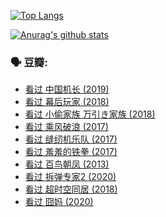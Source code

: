 [![Top Langs](https://github-readme-stats.vercel.app/api/top-langs/?username=w940853815)](https://github.com/anuraghazra/github-readme-stats)

[![Anurag's github stats](https://github-readme-stats.vercel.app/api?username=w940853815)](https://github.com/anuraghazra/github-readme-stats)

### 🗣 豆瓣:

<!-- DOUBAN-ACTIVITIES:START -->
- [看过 中国机长‎ (2019)](https://www.douban.com/people/136069238/status/3393844047/)
- [看过 幕后玩家‎ (2018)](https://www.douban.com/people/136069238/status/3393843719/)
- [看过 小偷家族 万引き家族‎ (2018)](https://www.douban.com/people/136069238/status/3393843153/)
- [看过 乘风破浪‎ (2017)](https://www.douban.com/people/136069238/status/3393842912/)
- [看过 缝纫机乐队‎ (2017)](https://www.douban.com/people/136069238/status/3393842706/)
- [看过 羞羞的铁拳‎ (2017)](https://www.douban.com/people/136069238/status/3393842630/)
- [看过 百鸟朝凤‎ (2013)](https://www.douban.com/people/136069238/status/3393842389/)
- [看过 拆弹专家2‎ (2020)](https://www.douban.com/people/136069238/status/3393842248/)
- [看过 超时空同居‎ (2018)](https://www.douban.com/people/136069238/status/3393842174/)
- [看过 囧妈‎ (2020)](https://www.douban.com/people/136069238/status/3393841964/)
<!-- DOUBAN-ACTIVITIES:END -->
<!--
**w940853815/w940853815** is a ✨ _special_ ✨ repository because its `README.md` (this file) appears on your GitHub profile.

Here are some ideas to get you started:

- 🔭 I’m currently working on ...
- 🌱 I’m currently learning ...
- 👯 I’m looking to collaborate on ...
- 🤔 I’m looking for help with ...
- 💬 Ask me about ...
- 📫 How to reach me: ...
- 😄 Pronouns: ...
- ⚡ Fun fact: ...
-->
